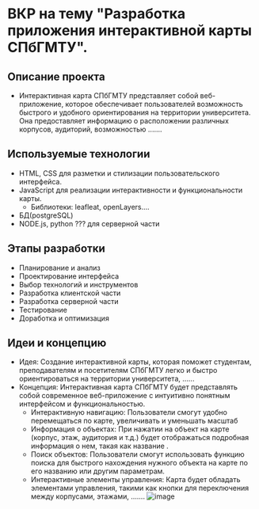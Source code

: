 # ВКР на тему "Разработка приложения интерактивной карты СПбГМТУ".

## Описание проекта
  - Интерактивная карта СПбГМТУ представляет собой веб-приложение, которое обеспечивает пользователей возможность быстрого и удобного ориентирования на территории университета. Она предоставляет информацию о расположении различных корпусов, аудиторий, возможностью .......

## Используемые технологии
  - HTML, CSS для разметки и стилизации пользовательского интерфейса.
  - JavaScript для реализации интерактивности и функциональности карты.
    - Библиотеки: leafleat, openLayers....
  - БД(postgreSQL)
  - NODE.js, python ??? для серверной части 

## Этапы разработки
  - Планирование и анализ
  - Проектирование интерфейса
  - Выбор технологий и инструментов
  - Разработка клиентской части
  - Разработка серверной части
  - Тестирование
  - Доработка и оптимизация

## Идеи и концепцию
  - Идея:
Создание интерактивной карты, которая поможет студентам, преподавателям и посетителям СПбГМТУ легко и быстро ориентироваться на территории университета, ......
  - Концепция:
  Интерактивная карта СПбГМТУ будет представлять собой современное веб-приложение с интуитивно понятным интерфейсом и функциональностью.
    - Интерактивную навигацию: Пользователи смогут удобно перемещаться по карте, увеличивать и уменьшать масштаб
    - Информация о объектах: При нажатии на объект на карте (корпус, этаж, аудитория и т.д.) будет отображаться подробная информация о нем, такая как название .
    - Поиск объектов: Пользователи смогут использовать функцию поиска для быстрого нахождения нужного объекта на карте по его названию или другим параметрам.
    - Интерактивные элементы управления: Карта будет обладать элементами управления, такими как кнопки для переключения между корпусами, этажами, .......
![image](https://github.com/user-attachments/assets/bee82736-bdd2-4199-be56-67ab5c77d95c)
